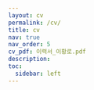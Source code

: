 ```yaml
---
layout: cv
permalink: /cv/
title: cv
nav: true
nav_order: 5
cv_pdf: 이력서_이황로.pdf
description:
toc:
  sidebar: left
---
```

